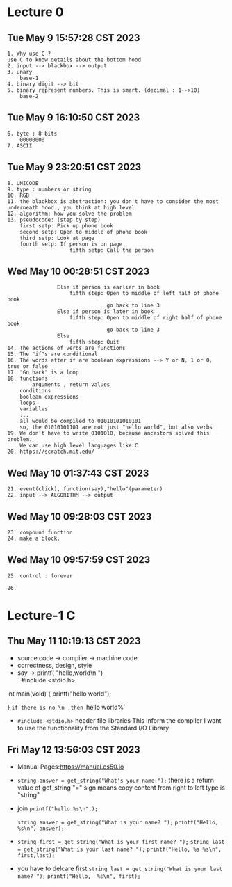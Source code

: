 # Lecture 0
## Tue May  9 15:57:28 CST 2023
    1. Why use C ?
    use C to know details about the bottom hood
    2. input --> blackbox --> output
    3. unary 
        base-1
    4. binary digit --> bit
    5. binary represent numbers. This is smart. (decimal : 1-->10)
        base-2

## Tue May  9 16:10:50 CST 2023
    6. byte : 8 bits
        00000000
    7. ASCII

## Tue May  9 23:20:51 CST 2023
    8. UNICODE
    9. type : numbers or string 
    10. RGB
    11. the blackbox is abstraction: you don't have to consider the most underneath hood , you think at high level
    12. algorithm: how you solve the problem
    13. pseudocode: (step by step)
        first setp: Pick up phone book
        second setp: Open to middle of phone book
        third setp: Look at page
        fourth setp: If person is on page
                        fifth setp: Call the person

## Wed May 10 00:28:51 CST 2023

                    Else if person is earlier in book
                        fifth step: Open to middle of left half of phone book
                                    go back to line 3
                    Else if person is later in book
                        fifth step: Open to middle of right half of phone book
                                    go back to line 3
                    Else 
                        fifth step: Quit
    14. The actions of verbs are functions
    15. The "if"s are conditional
    16. The words after if are boolean expressions --> Y or N, 1 or 0, true or false
    17. "Go back" is a loop
    18. functions
            arguments , return values
        conditions
        boolean expressions
        loops
        variables
        ...
        all would be compiled to 01010101010101
        so, the 01010101101 are not just "hello world", but also verbs
    19. We don't have to write 0101010, because ancestors solved this problem.
        We can use high level languages like C
    20. https://scratch.mit.edu/
    
## Wed May 10 01:37:43 CST 2023

    21. event(click), function(say),"hello"(parameter)
    22. input --> ALGORITHM --> output

## Wed May 10 09:28:03 CST 2023

    23. compound function
    24. make a block.

## Wed May 10 09:57:59 CST 2023

    25. control : forever

    26. 


# Lecture-1 C

## Thu May 11 10:19:13 CST 2023

* source code -> compiler -> machine code
* correctness, design, style
* say -> printf( "hello,world\n ")         
` #include <stdio.h>

int main(void)
{
    printf("hello world");

} `
if there is no \n ,then 
`hello world%` 

* `#include <stdio.h>`
    header file 
        libraries
    This inform the compiler I want to use the functionality from the Standard I/O Library

## Fri May 12 13:56:03 CST 2023

* Manual Pages:https://manual.cs50.io

* `string answer = get_string("What's your name:");` 
    there is a return value of get_string 
    "=" sign means copy content from right to left
    type is "string"

* join `printf("hello %s\n",);`

    `string answer = get_string("What is your name? ");`
    `printf("Hello, %s\n", answer);`

*   `string first = get_string("What is your first name? ");`
    `string last = get_string("What is your last name? ");`
    `printf("Hello, %s %s\n", first,last);`

* you have to delcare first
    `string last = get_string("What is your last name? ");`
    `printf("Hello,  %s\n", first);`
